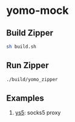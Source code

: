 # yomo-mock

## Build Zipper

```sh
sh build.sh
```

## Run Zipper

```sh
./build/yomo_zipper
```

## Examples

1. [ys5](ys5/README.md): socks5 proxy
